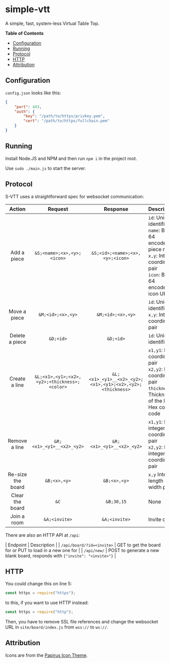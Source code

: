 # simple-vtt
A simple, fast, system-less Virtual Table Top.

**Table of Contents**
 - [Configuration](#configuration)
 - [Running](#running)
 - [Protocol](#protocol)
 - [HTTP](#http)
 - [Attribution](#attribution)

## Configuration
`config.json` looks like this:

```json
{
	"port": 443,
	"auth": {
		"key": "/path/to/https/privkey.pem",
		"cert": "/path/to/https/fullchain.pem"
	}
}
```

## Running

Install Node.JS and NPM and then run `npm i` in the project root.

Use `sudo ./main.js` to start the server.

## Protocol
S-VTT uses a straightforward spec for websocket communication:

| Action | Request | Response | Description |
|:---:|:---:|:---:|:---|
| Add a piece | `&S;<name>;<x>,<y>;<icon>` | `&S;<id>;<name>;<x>,<y>;<icon>` | `id`: Unique identifier <br /> `name`: Base 64 encoded piece name <br /> `x,y`: Integer coordinate pair <br /> `icon`: Base 64 encoded icon URL |
| Move a piece | `&M;<id>;<x>,<y>` | `&M;<id>;<x>,<y>` | `id`: Unique identifier <br /> `x,y`: Integer coordinate pair |
| Delete a piece | `&D;<id>` | `&D;<id>` | `id`: Unique identifier |
| Create a line | `&L;<x1>,<y1>;<x2>,<y2>;<thickness>;<color>` | `&L;<x1>_<y1>__<x2>_<y2>;<x1>,<y1>;<x2>,<y2>;<thickness>` | `x1,y1`: Initial coordinate pair <br /> `x2,y2`: End coordinate pair <br /> `thickness`: Thickness of the line <br /> Hex color code |
| Remove a line | `&R;<x1>_<y1>__<x2>_<y2>` | `&R;<x1>_<y1>__<x2>_<y2>` | `x1,y1`: Initial integer coordinate pair <br /> `x2,y2`: End integer coordinate pair |
| Re-size the board | `&B;<x>,<y>` | `&B;<x>,<y>` | `x,y` Integer length / width pair |
| Clear the board | `&C` | `&B;30,15` | None |
| Join a room | `&A;<invite>` | `&A;<invite>` | Invite code |

There are also an HTTP API at `/api`:

| Endpoint | Description |
| `/api/board/?id=<invite>` | GET to get the board for <invite> or PUT to load in a new one for <invite> |
| `/api/new/` | POST to generate a new blank board, responds with `{"invite": "<invite>"}` |

## HTTP
You could change this on line 5:
```js
const https = require("https");
```
to this, if you want to use HTTP instead:
```js
const https = require("http");
```
Then, you have to remove SSL file references and change the websocket URL in `site/board/index.js` from `wss://` to `ws://`.


## Attribution
Icons are from the [Papirus Icon Theme](https://github.com/PapirusDevelopmentTeam/papirus-icon-theme).
